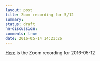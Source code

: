 ```yaml
---
layout: post
title: Zoom recording for 5/12
summary:
status: draft
hn-discussion:
comments: true
date: 2016-05-14 14:21:26
---
```


[Here](https://docs.google.com/a/usfca.edu/folderview?id=0B-5GjaosMAovRTYtSTNITmZmV1E&usp=drivesdk) is the Zoom recording for 2016-05-12
